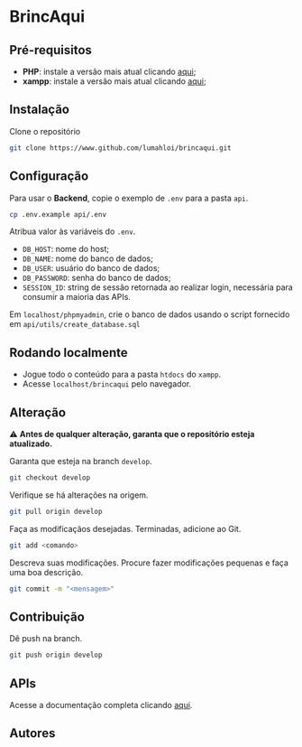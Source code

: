 # BrincAqui

## Pré-requisitos
- **PHP**: instale a versão mais atual clicando [aqui](https://www.php.net/downloads.php);
- **xampp**: instale a versão mais atual clicando [aqui](https://www.apachefriends.org/pt_br/download.html);

## Instalação
Clone o repositório
```bash
git clone https://www.github.com/lumahloi/brincaqui.git
```

## Configuração
Para usar o **Backend**, copie o exemplo de `.env` para a pasta `api`.
```bash
cp .env.example api/.env
```

Atribua valor às variáveis do `.env`.
- `DB_HOST`: nome do host;
- `DB_NAME`: nome do banco de dados;
- `DB_USER`: usuário do banco de dados;
- `DB_PASSWORD`: senha do banco de dados;
- `SESSION_ID`: string de sessão retornada ao realizar login, necessária para consumir a maioria das APIs.

Em `localhost/phpmyadmin`, crie o banco de dados usando o script fornecido em `api/utils/create_database.sql`

## Rodando localmente
- Jogue todo o conteúdo para a pasta `htdocs` do `xampp`.
- Acesse `localhost/brincaqui` pelo navegador.

## Alteração
⚠️ **Antes de qualquer alteração, garanta que o repositório esteja atualizado.** 

Garanta que esteja na branch `develop`.
```bash
git checkout develop
```

Verifique se há alterações na origem.
```bash
git pull origin develop
```

Faça as modificaçãos desejadas. Terminadas, adicione ao Git.
```bash
git add <comando>
```

Descreva suas modificações. Procure fazer modificações pequenas e faça uma boa descrição.
```bash
git commit -m "<mensagem>"
```

## Contribuição
Dê push na branch.
```bash
git push origin develop
```

## APIs
Acesse a documentação completa clicando [aqui](./docs/summary.md).

## Autores
